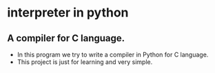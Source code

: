 # interpreter in python

## A  compiler for C language.

* In this program we try to write a compiler in Python for C language.
* This project is just for learning and very simple. 